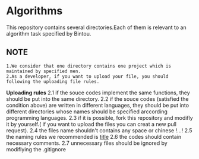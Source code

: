 # Algorithms
This repository contains several directories.Each of them is relevant to an algorithm task specified by Bintou.


## NOTE
	1.We consider that one directory contains one project which is maintained by specified men.
	2.As a developer, if you want to upload your file, you should following the uploading file rules.
**Uploading rules**
		2.1 if the souce codes implement the same functions, they should be put into the same directory.
		2.2 if the souce codes (satisfied the condition above) are written in different languages,
		they should be put into different directories whose names should be specified arccording programming languages.
		2.3 if it is possible, fork this repository and modifly it by yourself.( if you want to upload the files you can creat a new pull request).
		2.4 the files name shouldn't contains any space or chinese !...!
		2.5 the naming rules we recommended is [title](http://zh-google-styleguide.readthedocs.io/en/latest/contents/)
		2.6 the codes should contain necessary comments.
		2.7 unnecessary files should be ignored by modiflying the .gitignore

